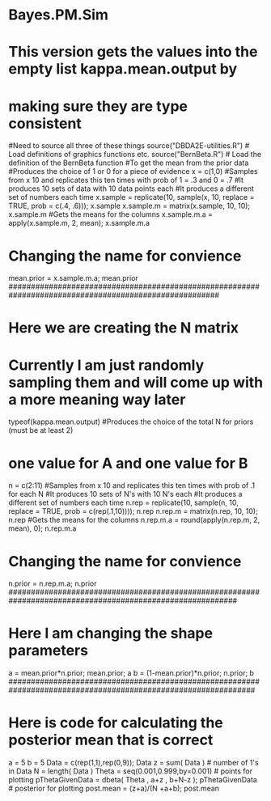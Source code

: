 # Bayes.PM.Sim
# This version gets the values into the empty list kappa.mean.output by
# making sure they are type consistent 
#Need to source all three of these things
source("DBDA2E-utilities.R") # Load definitions of graphics functions etc.
source("BernBeta.R") # Load the definition of the BernBeta function
#To get the mean from the prior data
#Produces the choice of 1 or 0 for a piece of evidence
x = c(1,0)
#Samples from x 10 and replicates this ten times with prob of 1 = .3 and 0 = .7
#It produces 10 sets of data with 10 data points each
#It produces a different set of numbers each time
x.sample = replicate(10, sample(x, 10, replace = TRUE, prob = c(.4, .6))); x.sample
x.sample.m = matrix(x.sample, 10, 10); x.sample.m
#Gets the means for the columns
x.sample.m.a = apply(x.sample.m, 2, mean); x.sample.m.a
# Changing the name for convience 
mean.prior = x.sample.m.a; mean.prior
#######################################################################################################
# Here we are creating the N matrix
# Currently I am just randomly sampling them and will come up with a more meaning way later
typeof(kappa.mean.output)
#Produces the choice of the total N for priors (must be at least 2)
# one value for A and one value for B
n = c(2:11)
#Samples from x 10 and replicates this ten times with prob of .1 for each N 
#It produces 10 sets of N's with 10 N's each
#It produces a different set of numbers each time
n.rep = replicate(10, sample(n, 10, replace = TRUE, prob = c(rep(.1,10)))); n.rep 
n.rep.m = matrix(n.rep, 10, 10); n.rep
#Gets the means for the columns
n.rep.m.a = round(apply(n.rep.m, 2, mean), 0); n.rep.m.a
# Changing the name for convience
n.prior = n.rep.m.a; n.prior
###########################################################################################################
# Here I am changing the shape parameters 
a = mean.prior*n.prior; mean.prior; a
b = (1-mean.prior)*n.prior; n.prior; b
###############################################################################################################
# Here is code for calculating the posterior mean that is correct
a = 5
b = 5
Data = c(rep(1,1),rep(0,9)); Data
z = sum( Data ) # number of 1's in Data
N = length( Data ) 
Theta = seq(0.001,0.999,by=0.001) # points for plotting
pThetaGivenData = dbeta( Theta , a+z , b+N-z ); pThetaGivenData  # posterior for plotting
post.mean = (z+a)/(N +a+b); post.mean
